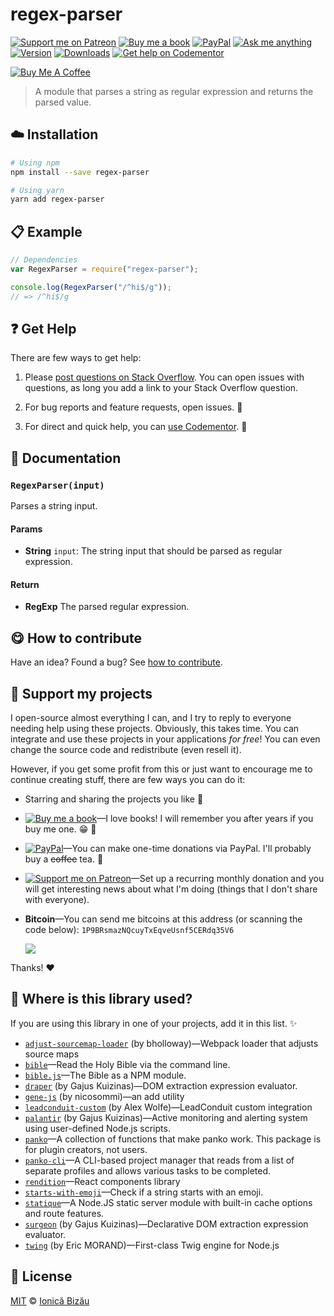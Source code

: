 <!-- Please do not edit this file. Edit the `blah` field in the `package.json` instead. If in doubt, open an issue. -->


# regex-parser

 [![Support me on Patreon][badge_patreon]][patreon] [![Buy me a book][badge_amazon]][amazon] [![PayPal][badge_paypal_donate]][paypal-donations] [![Ask me anything](https://img.shields.io/badge/ask%20me-anything-1abc9c.svg)](https://github.com/IonicaBizau/ama) [![Version](https://img.shields.io/npm/v/regex-parser.svg)](https://www.npmjs.com/package/regex-parser) [![Downloads](https://img.shields.io/npm/dt/regex-parser.svg)](https://www.npmjs.com/package/regex-parser) [![Get help on Codementor](https://cdn.codementor.io/badges/get_help_github.svg)](https://www.codementor.io/johnnyb?utm_source=github&utm_medium=button&utm_term=johnnyb&utm_campaign=github)

<a href="https://www.buymeacoffee.com/H96WwChMy" target="_blank"><img src="https://www.buymeacoffee.com/assets/img/custom_images/yellow_img.png" alt="Buy Me A Coffee"></a>

> A module that parses a string as regular expression and returns the parsed value.

## :cloud: Installation

```sh
# Using npm
npm install --save regex-parser

# Using yarn
yarn add regex-parser
```


## :clipboard: Example



```js
// Dependencies
var RegexParser = require("regex-parser");

console.log(RegexParser("/^hi$/g"));
// => /^hi$/g
```



## :question: Get Help

There are few ways to get help:

 1. Please [post questions on Stack Overflow](https://stackoverflow.com/questions/ask). You can open issues with questions, as long you add a link to your Stack Overflow question.
 2. For bug reports and feature requests, open issues. :bug:

 3. For direct and quick help, you can [use Codementor](https://www.codementor.io/johnnyb). :rocket:



## :memo: Documentation


### `RegexParser(input)`
Parses a string input.

#### Params

- **String** `input`: The string input that should be parsed as regular expression.

#### Return
- **RegExp** The parsed regular expression.



## :yum: How to contribute
Have an idea? Found a bug? See [how to contribute][contributing].


## :sparkling_heart: Support my projects

I open-source almost everything I can, and I try to reply to everyone needing help using these projects. Obviously,
this takes time. You can integrate and use these projects in your applications *for free*! You can even change the source code and redistribute (even resell it).

However, if you get some profit from this or just want to encourage me to continue creating stuff, there are few ways you can do it:


 - Starring and sharing the projects you like :rocket:
 - [![Buy me a book][badge_amazon]][amazon]—I love books! I will remember you after years if you buy me one. :grin: :book:
 - [![PayPal][badge_paypal]][paypal-donations]—You can make one-time donations via PayPal. I'll probably buy a ~~coffee~~ tea. :tea:
 - [![Support me on Patreon][badge_patreon]][patreon]—Set up a recurring monthly donation and you will get interesting news about what I'm doing (things that I don't share with everyone).
 - **Bitcoin**—You can send me bitcoins at this address (or scanning the code below): `1P9BRsmazNQcuyTxEqveUsnf5CERdq35V6`

    ![](https://i.imgur.com/z6OQI95.png)


Thanks! :heart:


## :dizzy: Where is this library used?
If you are using this library in one of your projects, add it in this list. :sparkles:


 - [`adjust-sourcemap-loader`](https://github.com/bholloway/adjust-sourcemap-loader) (by bholloway)—Webpack loader that adjusts source maps
 - [`bible`](https://github.com/BibleJS/BibleApp)—Read the Holy Bible via the command line.
 - [`bible.js`](https://github.com/BibleJS/bible.js)—The Bible as a NPM module.
 - [`draper`](https://github.com/gajus/surgeon#readme) (by Gajus Kuizinas)—DOM extraction expression evaluator.
 - [`gene-js`](https://github.com/nicosommi/gene-js) (by nicosommi)—an add utility
 - [`leadconduit-custom`](https://github.com/activeprospect/leadconduit-integration-custom#readme) (by Alex Wolfe)—LeadConduit custom integration
 - [`palantir`](https://github.com/gajus/palantir#readme) (by Gajus Kuizinas)—Active monitoring and alerting system using user-defined Node.js scripts.
 - [`panko`](https://npmjs.com/package/panko)—A collection of functions that make panko work. This package is for plugin creators, not users.
 - [`panko-cli`](https://npmjs.com/package/panko-cli)—A CLI-based project manager that reads from a list of separate profiles and allows various tasks to be completed.
 - [`rendition`](https://github.com/resin-io-modules/rendition#readme)—React components library
 - [`starts-with-emoji`](https://github.com/IonicaBizau/starts-with-emoji#readme)—Check if a string starts with an emoji.
 - [`statique`](https://github.com/IonicaBizau/statique)—A Node.JS static server module with built-in cache options and route features.
 - [`surgeon`](https://github.com/gajus/surgeon#readme) (by Gajus Kuizinas)—Declarative DOM extraction expression evaluator.
 - [`twing`](https://github.com/ericmorand/twing) (by Eric MORAND)—First-class Twig engine for Node.js

## :scroll: License

[MIT][license] © [Ionică Bizău][website]


[badge_patreon]: https://ionicabizau.github.io/badges/patreon.svg
[badge_amazon]: https://ionicabizau.github.io/badges/amazon.svg
[badge_paypal]: https://ionicabizau.github.io/badges/paypal.svg
[badge_paypal_donate]: https://ionicabizau.github.io/badges/paypal_donate.svg

[patreon]: https://www.patreon.com/ionicabizau
[amazon]: http://amzn.eu/hRo9sIZ
[paypal-donations]: https://www.paypal.com/cgi-bin/webscr?cmd=_s-xclick&hosted_button_id=RVXDDLKKLQRJW

[license]: http://showalicense.com/?fullname=Ionic%C4%83%20Biz%C4%83u%20%3Cbizauionica%40gmail.com%3E%20(https%3A%2F%2Fionicabizau.net)&year=2014#license-mit
[website]: https://ionicabizau.net
[contributing]: /CONTRIBUTING.md
[docs]: /DOCUMENTATION.md
